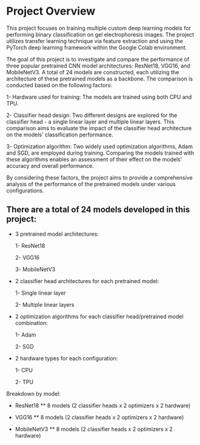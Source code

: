 # Project Overview

This project focuses on training multiple custom deep learning models for performing binary classification on gel electrophoresis images. The project utilizes transfer learning technique via feature extraction and using the PyTorch deep learning framework within the Google Colab environment.

The goal of this project is to investigate and compare the performance of three popular pretrained CNN model architectures: ResNet18, VGG16, and MobileNetV3. A total of 24 models are constructed, each utilizing the architecture of these pretrained models as a backbone. 
The comparison is conducted based on the following factors:

1- Hardware used for training: The models are trained using both CPU and TPU.

2- Classifier head design: Two different designs are explored for the classifier head - a single linear layer and multiple linear layers. 
This comparison aims to evaluate the impact of the classifier head architecture on the models' classification performance.

3- Optimization algorithm: Two widely used optimization algorithms, Adam and SGD, are employed during training. 
Comparing the models trained with these algorithms enables an assessment of their effect on the models' accuracy and overall performance.

By considering these factors, the project aims to provide a comprehensive analysis of the performance of the pretrained models under various configurations.


## There are a total of 24 models developed in this project:

* 3 pretrained model architectures:

  	1- ResNet18

    2- VGG16
    
    3- MobileNetV3

* 2 classifier head architectures for each pretrained model:

   1- Single linear layer

   2- Multiple linear layers

* 2 optimization algorithms for each classifier head/pretrained model combination:

  1- Adam

  2- SGD

* 2 hardware types for each configuration:

  1- CPU

  2- TPU

Breakdown by model:

* ResNet18
  ** 8 models (2 classifier heads x 2 optimizers x 2 hardware)

* VGG16
  ** 8 models (2 classifier heads x 2 optimizers x 2 hardware)

* MobileNetV3
  ** 8 models (2 classifier heads x 2 optimizers x 2 hardware)